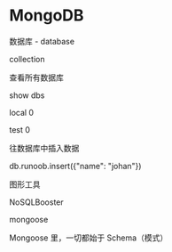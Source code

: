 # MongoDB



数据库 - database

collection





查看所有数据库

show dbs

local 0

test 0



往数据库中插入数据

db.runoob.insert({"name": "johan"})



图形工具

NoSQLBooster







mongoose 

Mongoose 里，一切都始于 Schema（模式）